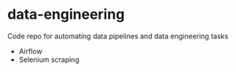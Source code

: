 # data-engineering
Code repo for automating data pipelines and data engineering tasks

  - Airflow
  - Selenium scraping
